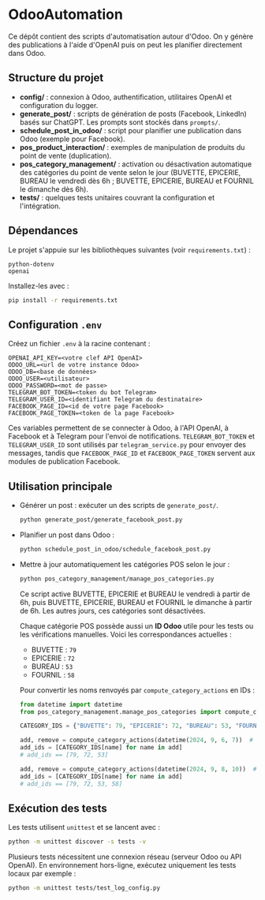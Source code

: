 # OdooAutomation

Ce dépôt contient des scripts d'automatisation autour d'Odoo. On y génère des publications à l'aide d'OpenAI puis on peut les planifier directement dans Odoo.

## Structure du projet

- **config/** : connexion à Odoo, authentification, utilitaires OpenAI et configuration du logger.
- **generate_post/** : scripts de génération de posts (Facebook, LinkedIn) basés sur ChatGPT. Les prompts sont stockés dans `prompts/`.
- **schedule_post_in_odoo/** : script pour planifier une publication dans Odoo (exemple pour Facebook).
- **pos_product_interaction/** : exemples de manipulation de produits du point de vente (duplication).
- **pos_category_management/** : activation ou désactivation automatique des catégories du point de vente selon le jour (BUVETTE, EPICERIE, BUREAU le vendredi dès 6h ; BUVETTE, EPICERIE, BUREAU et FOURNIL le dimanche dès 6h).
- **tests/** : quelques tests unitaires couvrant la configuration et l'intégration.

## Dépendances

Le projet s'appuie sur les bibliothèques suivantes (voir `requirements.txt`) :

```
python-dotenv
openai
```

Installez-les avec :

```bash
pip install -r requirements.txt
```

## Configuration `.env`

Créez un fichier `.env` à la racine contenant :

```dotenv
OPENAI_API_KEY=<votre clef API OpenAI>
ODOO_URL=<url de votre instance Odoo>
ODOO_DB=<base de données>
ODOO_USER=<utilisateur>
ODOO_PASSWORD=<mot de passe>
TELEGRAM_BOT_TOKEN=<token du bot Telegram>
TELEGRAM_USER_ID=<identifiant Telegram du destinataire>
FACEBOOK_PAGE_ID=<id de votre page Facebook>
FACEBOOK_PAGE_TOKEN=<token de la page Facebook>
```

Ces variables permettent de se connecter à Odoo, à l'API OpenAI, à Facebook et à Telegram pour l'envoi de notifications. `TELEGRAM_BOT_TOKEN` et `TELEGRAM_USER_ID` sont utilisés par `telegram_service.py` pour envoyer des messages, tandis que `FACEBOOK_PAGE_ID` et `FACEBOOK_PAGE_TOKEN` servent aux modules de publication Facebook.

## Utilisation principale

- Générer un post : exécuter un des scripts de `generate_post/`.
  ```bash
  python generate_post/generate_facebook_post.py
  ```
- Planifier un post dans Odoo :
  ```bash
  python schedule_post_in_odoo/schedule_facebook_post.py
  ```
- Mettre à jour automatiquement les catégories POS selon le jour :
  ```bash
  python pos_category_management/manage_pos_categories.py
  ```
  Ce script active BUVETTE, EPICERIE et BUREAU le vendredi à partir de 6h, puis BUVETTE, EPICERIE, BUREAU et FOURNIL le dimanche à partir de 6h. Les autres jours, ces catégories sont désactivées.

  Chaque catégorie POS possède aussi un **ID Odoo** utile pour les tests ou les vérifications manuelles. Voici les correspondances actuelles :

  - BUVETTE : `79`
  - EPICERIE : `72`
  - BUREAU : `53`
  - FOURNIL : `58`

  Pour convertir les noms renvoyés par `compute_category_actions` en IDs :

  ```python
  from datetime import datetime
  from pos_category_management.manage_pos_categories import compute_category_actions

  CATEGORY_IDS = {"BUVETTE": 79, "EPICERIE": 72, "BUREAU": 53, "FOURNIL": 58}

  add, remove = compute_category_actions(datetime(2024, 9, 6, 7))  # Vendredi 07h
  add_ids = [CATEGORY_IDS[name] for name in add]
  # add_ids == [79, 72, 53]

  add, remove = compute_category_actions(datetime(2024, 9, 8, 10))  # Dimanche 10h
  add_ids = [CATEGORY_IDS[name] for name in add]
  # add_ids == [79, 72, 53, 58]
  ```

## Exécution des tests

Les tests utilisent `unittest` et se lancent avec :

```bash
python -m unittest discover -s tests -v
```

Plusieurs tests nécessitent une connexion réseau (serveur Odoo ou API OpenAI). En environnement hors-ligne, exécutez uniquement les tests locaux par exemple :

```bash
python -m unittest tests/test_log_config.py
```
